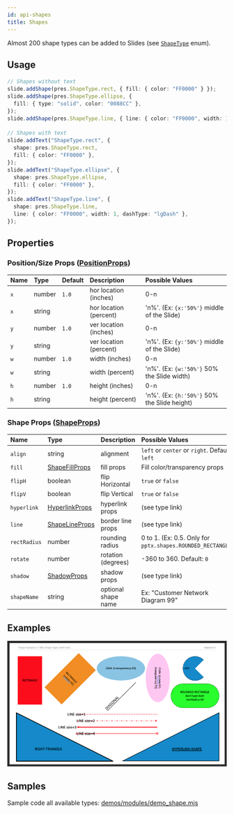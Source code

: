 ```yaml
---
id: api-shapes
title: Shapes
---
```


Almost 200 shape types can be added to Slides (see [`ShapeType`](https://github.com/gitbrent/PptxGenJS/blob/master/types/index.d.ts) enum).

## Usage

```typescript
// Shapes without text
slide.addShape(pres.ShapeType.rect, { fill: { color: "FF0000" } });
slide.addShape(pres.ShapeType.ellipse, {
  fill: { type: "solid", color: "0088CC" },
});
slide.addShape(pres.ShapeType.line, { line: { color: "FF0000", width: 1 } });

// Shapes with text
slide.addText("ShapeType.rect", {
  shape: pres.ShapeType.rect,
  fill: { color: "FF0000" },
});
slide.addText("ShapeType.ellipse", {
  shape: pres.ShapeType.ellipse,
  fill: { color: "FF0000" },
});
slide.addText("ShapeType.line", {
  shape: pres.ShapeType.line,
  line: { color: "FF0000", width: 1, dashType: "lgDash" },
});
```

## Properties

### Position/Size Props ([PositionProps](/PptxGenJS/docs/types#position-props))

| Name | Type   | Default | Description            | Possible Values                              |
| :--- | :----- | :------ | :--------------------- | :------------------------------------------- |
| `x`  | number | `1.0`   | hor location (inches)  | 0-n                                          |
| `x`  | string |         | hor location (percent) | 'n%'. (Ex: `{x:'50%'}` middle of the Slide)  |
| `y`  | number | `1.0`   | ver location (inches)  | 0-n                                          |
| `y`  | string |         | ver location (percent) | 'n%'. (Ex: `{y:'50%'}` middle of the Slide)  |
| `w`  | number | `1.0`   | width (inches)         | 0-n                                          |
| `w`  | string |         | width (percent)        | 'n%'. (Ex: `{w:'50%'}` 50% the Slide width)  |
| `h`  | number | `1.0`   | height (inches)        | 0-n                                          |
| `h`  | string |         | height (percent)       | 'n%'. (Ex: `{h:'50%'}` 50% the Slide height) |

### Shape Props ([ShapeProps](/PptxGenJS/docs/types#shape-props-shapeprops))

| Name         | Type                                                                    | Description         | Possible Values                                             |
| :----------- | :---------------------------------------------------------------------- | :------------------ | :---------------------------------------------------------- |
| `align`      | string                                                                  | alignment           | `left` or `center` or `right`. Default: `left`              |
| `fill`       | [ShapeFillProps](/PptxGenJS/docs/types#fill-props-shapefillprops)       | fill props          | Fill color/transparency props                               |
| `flipH`      | boolean                                                                 | flip Horizontal     | `true` or `false`                                           |
| `flipV`      | boolean                                                                 | flip Vertical       | `true` or `false`                                           |
| `hyperlink`  | [HyperlinkProps](/PptxGenJS/docs/types#hyperlink-props-hyperlinkprops)  | hyperlink props     | (see type link)                                             |
| `line`       | [ShapeLineProps](/PptxGenJS/docs/types#shape-line-props-shapelineprops) | border line props   | (see type link)                                             |
| `rectRadius` | number                                                                  | rounding radius     | 0 to 1. (Ex: 0.5. Only for `pptx.shapes.ROUNDED_RECTANGLE`) |
| `rotate`     | number                                                                  | rotation (degrees)  | -360 to 360. Default: `0`                                   |
| `shadow`     | [ShadowProps](/PptxGenJS/docs/types#shadow-props-shadowprops)           | shadow props        | (see type link)                                             |
| `shapeName`  | string                                                                  | optional shape name | Ex: "Customer Network Diagram 99"                           |

## Examples

![Shapes with Text Demo](./assets/ex-shape-slide.png)

## Samples

Sample code all available types: [demos/modules/demo_shape.mjs](https://github.com/gitbrent/PptxGenJS/blob/master/demos/modules/demo_shape.mjs)
